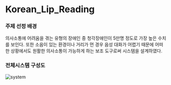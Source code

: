 # Korean_Lip_Reading

### 주제 선정 배경
의사소통에 어려움을 겪는 유형의 장애인 중 청각장애인이 5만명 정도로 가장 높은 수치를 보인다. 또한 소음이 있는 환경이나 거리가 먼 경우 음성 대화가 어렵기 때문에 어떠한 상황에서도 원활한 의사소통이 가능하게 하는 보조 도구로써 시스템을 설계하였다.

### 전체시스템 구성도
![system](https://github.com/limminhyuck/Korean_Lip_Reading/assets/72598298/8347275d-263a-40bd-997b-25dad331e99f)
